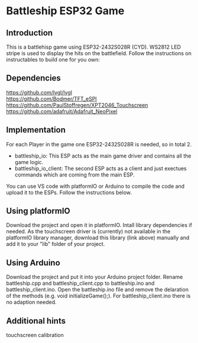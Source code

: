 # Battleship ESP32 Game

## Introduction
This is a battlehisp game using ESP32-2432S028R (CYD).  WS2812 LED stripe is used to display the hits on the battlefield.
Follow the instructions on instructables to build one for you own:

## Dependencies
https://github.com/lvgl/lvgl <br>
https://github.com/Bodmer/TFT_eSPI <br>
https://github.com/PaulStoffregen/XPT2046_Touchscreen <br>
https://github.com/adafruit/Adafruit_NeoPixel <br>

## Implementation
For each Player in the game one ESP32-2432S028R is needed, so in total 2.<br>
- battleship_io: This ESP acts as the main game driver and contains all the game logic. 
- battleship_io_client: The second ESP acts as a client and just exectues commands which are coming from the main ESP.

You can use VS code with platformIO or Arduino to compile the code and upload it to the ESPs. Follow the instructions below.

## Using platformIO
Download the project and open it in platformIO. Intall library dependencies if needed. As the touchscreen driver is (currently) not available in the platformIO library manager, download this library (link above) manually and add it to your "lib" folder of your project.

## Using Arduino
Download the project and put it into your Arduino project folder. Rename battleship.cpp and battleship_client.cpp to battleship.ino and battleship_client.ino.
Open the battleship.ino file and remove the delaration of the methods (e.g. void initializeGame();). For battleship_client.ino there is no adaption needed.

## Additional hints
touchscreen calibration
